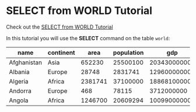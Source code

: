 # SELECT from WORLD Tutorial

Check out the [SELECT from WORLD Tutorial](https://sqlzoo.net/wiki/SELECT_from_WORLD_Tutorial)

In this tutorial you will use the **SELECT** command on the table `world`:

name | continent | area | population | gdp
-----|-------|-------|-----------|------
Afghanistan | Asia | 652230 | 25500100 | 20343000000
Albania | Europe | 28748  | 2831741  | 12960000000
Algeria | Africa | 2381741  | 37100000  | 188681000000
Andorra | Europe | 468 | 78115  | 3712000000
Angola | Africa | 1246700  | 20609294  | 100990000000
